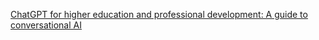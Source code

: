 
[ChatGPT for higher education and professional development: A guide to conversational AI](https://digitalcommons.uri.edu/cgi/viewcontent.cgi?article=1547&context=cba_facpubs)


